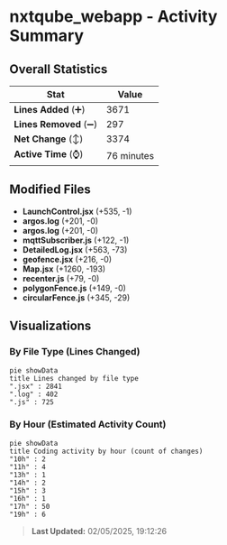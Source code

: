 # nxtqube_webapp - Activity Summary 

## Overall Statistics

| Stat                   | Value                                                             |
| ---------------------- | ----------------------------------------------------------------- |
| **Lines Added** (➕)   | 3671                                          |
| **Lines Removed** (➖) | 297                                        |
| **Net Change** (↕)    | 3374                |
| **Active Time** (⌚)   | 76 minutes |


## Modified Files
- **LaunchControl.jsx** (+535, -1)
- **argos.log** (+201, -0)
- **argos.log** (+201, -0)
- **mqttSubscriber.js** (+122, -1)
- **DetailedLog.jsx** (+563, -73)
- **geofence.jsx** (+216, -0)
- **Map.jsx** (+1260, -193)
- **recenter.js** (+79, -0)
- **polygonFence.js** (+149, -0)
- **circularFence.js** (+345, -29)

## Visualizations

### By File Type (Lines Changed)

```mermaid
pie showData
title Lines changed by file type
".jsx" : 2841
".log" : 402
".js" : 725
```

### By Hour (Estimated Activity Count)

```mermaid
pie showData
title Coding activity by hour (count of changes)
"10h" : 2
"11h" : 4
"13h" : 1
"14h" : 2
"15h" : 3
"16h" : 1
"17h" : 50
"19h" : 6
```


> **Last Updated:** 02/05/2025, 19:12:26